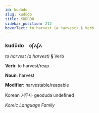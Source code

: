 ```yaml
---
id: kudüdo
slug: kudüdo
title: KUDÜDO
sidebar_position: 212
hoverText: to harvest (a harvest) § Verb
---
```


### kudüdo&emsp;<span kind="abugida">ɔʃʌʄʌ</span>

*to harvest (a harvest)* **§** Verb

**Verb**: to harvest/reap

**Noun**: harvest

**Modifier**: harvestable/reapable

Korean 거두다 geoduda undefined

*Koreic Language Family*